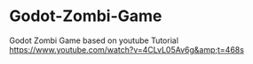 # Godot-Zombi-Game
Godot Zombi Game based on youtube Tutorial https://www.youtube.com/watch?v=4CLvL05Av6g&amp;t=468s

